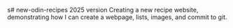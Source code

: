 s# new-odin-recipes
2025 version
Creating a new recipe website, demonstrating how I can create a webpage, lists, images, and commit to git. 